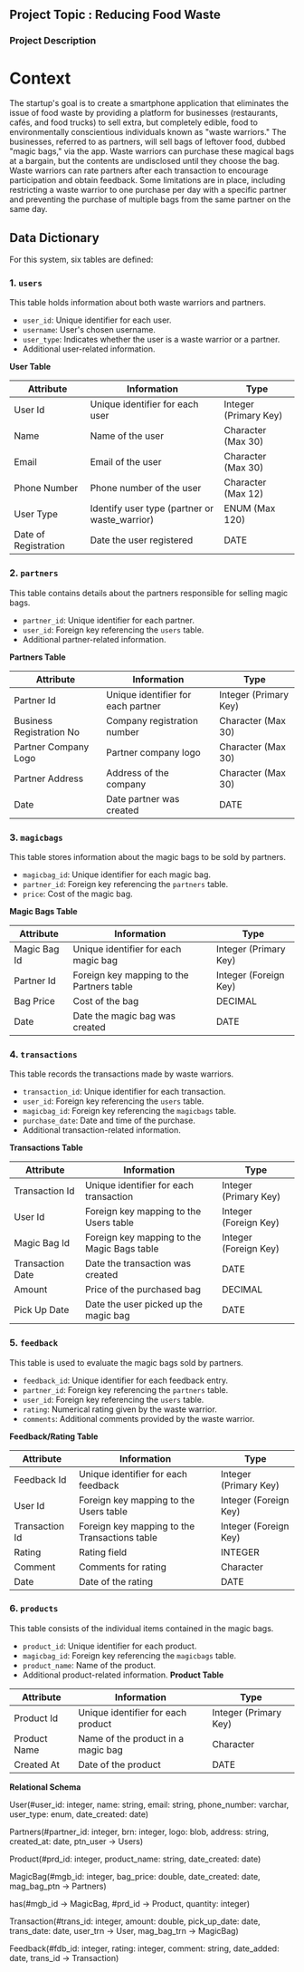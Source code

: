 ## Project Topic : Reducing Food Waste 


### Project Description
# Context

The startup's goal is to create a smartphone application that eliminates the issue of food waste by providing a platform for businesses (restaurants, cafés, and food trucks) to sell extra, but completely edible, food to environmentally conscientious individuals known as "waste warriors." The businesses, referred to as partners, will sell bags of leftover food, dubbed "magic bags," via the app. Waste warriors can purchase these magical bags at a bargain, but the contents are undisclosed until they choose the bag. Waste warriors can rate partners after each transaction to encourage participation and obtain feedback. Some limitations are in place, including restricting a waste warrior to one purchase per day with a specific partner and preventing the purchase of multiple bags from the same partner on the same day.

## Data Dictionary

For this system, six tables are defined:

### 1. `users`

This table holds information about both waste warriors and partners.

- `user_id`: Unique identifier for each user.
- `username`: User's chosen username.
- `user_type`: Indicates whether the user is a waste warrior or a partner.
- Additional user-related information.

**User Table**

| Attribute           | Information                                      | Type                  |
|---------------------|--------------------------------------------------|-----------------------|
| User Id             | Unique identifier for each user                 | Integer (Primary Key)|
| Name                | Name of the user                                  | Character (Max 30)   |
| Email               | Email of the user                                 | Character (Max 30)   |
| Phone Number        | Phone number of the user                          | Character (Max 12)   |
| User Type           | Identify user type (partner or waste_warrior)    | ENUM (Max 120)       |
| Date of Registration| Date the user registered                          | DATE                 |


### 2. `partners`

This table contains details about the partners responsible for selling magic bags.

- `partner_id`: Unique identifier for each partner.
- `user_id`: Foreign key referencing the `users` table.
- Additional partner-related information.

**Partners Table**

| Attribute                | Information                           | Type                   |
|--------------------------|---------------------------------------|------------------------|
| Partner Id               | Unique identifier for each partner    | Integer (Primary Key) |
| Business Registration No | Company registration number           | Character (Max 30)    |
| Partner Company Logo     | Partner company logo                  | Character (Max 30)    |
| Partner Address          | Address of the company                 | Character (Max 30)    |
| Date                     | Date partner was created               | DATE                  |


### 3. `magicbags`

This table stores information about the magic bags to be sold by partners.

- `magicbag_id`: Unique identifier for each magic bag.
- `partner_id`: Foreign key referencing the `partners` table.
- `price`: Cost of the magic bag.

**Magic Bags Table**

| Attribute         | Information                                   | Type                  |
|-------------------|-----------------------------------------------|-----------------------|
| Magic Bag Id      | Unique identifier for each magic bag           | Integer (Primary Key)|
| Partner Id        | Foreign key mapping to the Partners table      | Integer (Foreign Key)|
| Bag Price         | Cost of the bag                                | DECIMAL               |
| Date              | Date the magic bag was created                | DATE                  |


### 4. `transactions`

This table records the transactions made by waste warriors.

- `transaction_id`: Unique identifier for each transaction.
- `user_id`: Foreign key referencing the `users` table.
- `magicbag_id`: Foreign key referencing the `magicbags` table.
- `purchase_date`: Date and time of the purchase.
- Additional transaction-related information.

**Transactions Table**

| Attribute         | Information                                   | Type                  |
|-------------------|-----------------------------------------------|-----------------------|
| Transaction Id    | Unique identifier for each transaction        | Integer (Primary Key)|
| User Id           | Foreign key mapping to the Users table         | Integer (Foreign Key)|
| Magic Bag Id      | Foreign key mapping to the Magic Bags table    | Integer (Foreign Key)|
| Transaction Date  | Date the transaction was created               | DATE                  |
| Amount            | Price of the purchased bag                     | DECIMAL               |
| Pick Up Date      | Date the user picked up the magic bag          | DATE                  |


### 5. `feedback`

This table is used to evaluate the magic bags sold by partners.

- `feedback_id`: Unique identifier for each feedback entry.
- `partner_id`: Foreign key referencing the `partners` table.
- `user_id`: Foreign key referencing the `users` table.
- `rating`: Numerical rating given by the waste warrior.
- `comments`: Additional comments provided by the waste warrior.


**Feedback/Rating Table**

| Attribute         | Information                                   | Type                  |
|-------------------|-----------------------------------------------|-----------------------|
| Feedback Id       | Unique identifier for each feedback            | Integer (Primary Key)|
| User Id           | Foreign key mapping to the Users table         | Integer (Foreign Key)|
| Transaction Id    | Foreign key mapping to the Transactions table  | Integer (Foreign Key)|
| Rating            | Rating field                                  | INTEGER               |
| Comment           | Comments for rating                           | Character             |
| Date              | Date of the rating                             | DATE                  |


### 6. `products`

This table consists of the individual items contained in the magic bags.

- `product_id`: Unique identifier for each product.
- `magicbag_id`: Foreign key referencing the `magicbags` table.
- `product_name`: Name of the product.
- Additional product-related information.
  **Product Table**

| Attribute         | Information                                   | Type                  |
|-------------------|-----------------------------------------------|-----------------------|
| Product Id        | Unique identifier for each product             | Integer (Primary Key)|
| Product Name      | Name of the product in a magic bag             | Character             |
| Created At        | Date of the product                            | DATE                  |




**Relational Schema**

User(#user_id: integer, name: string, email: string, phone_number: varchar, user_type: enum, date_created: date)

Partners(#partner_id: integer, brn: integer, logo: blob, address: string, created_at: date, ptn_user → Users)

Product(#prd_id: integer, product_name: string, date_created: date)

MagicBag(#mgb_id: integer, bag_price: double, date_created: date, mag_bag_ptn → Partners)

has(#mgb_id → MagicBag, #prd_id → Product, quantity: integer)

Transaction(#trans_id: integer, amount: double, pick_up_date: date, trans_date: date, user_trn → User, mag_bag_trn → MagicBag)

Feedback(#fdb_id: integer, rating: integer, comment: string, date_added: date, trans_id → Transaction)
